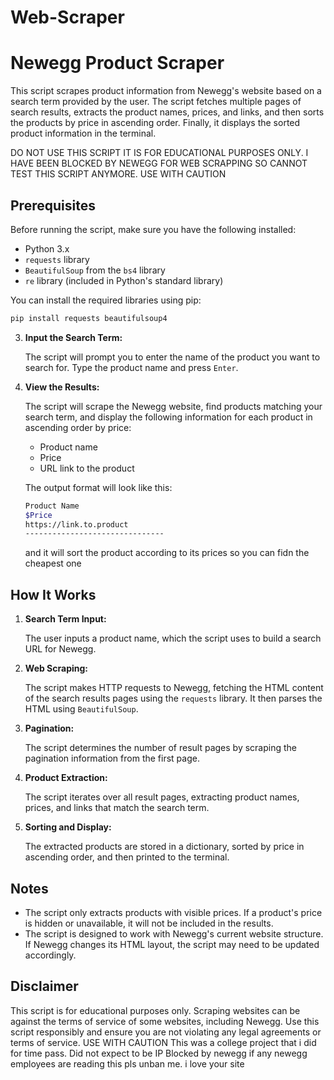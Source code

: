 # Web-Scraper

# Newegg Product Scraper

This script scrapes product information from Newegg's website based on a search term provided by the user. The script fetches multiple pages of search results, extracts the product names, prices, and links, and then sorts the products by price in ascending order. Finally, it displays the sorted product information in the terminal.

DO NOT USE THIS SCRIPT IT IS FOR EDUCATIONAL PURPOSES ONLY. I HAVE BEEN BLOCKED BY NEWEGG FOR WEB SCRAPPING SO CANNOT TEST THIS SCRIPT ANYMORE.
USE WITH CAUTION

## Prerequisites

Before running the script, make sure you have the following installed:

- Python 3.x
- `requests` library
- `BeautifulSoup` from the `bs4` library
- `re` library (included in Python's standard library)

You can install the required libraries using pip:

```sh
pip install requests beautifulsoup4
```

3. **Input the Search Term:**

   The script will prompt you to enter the name of the product you want to search for. Type the product name and press `Enter`.

4. **View the Results:**

   The script will scrape the Newegg website, find products matching your search term, and display the following information for each product in ascending order by price:

   - Product name
   - Price
   - URL link to the product

   The output format will look like this:

   ```sh
   Product Name
   $Price
   https://link.to.product
   -------------------------------
   ```
    and it will sort the product according to its prices so you can fidn the cheapest one
## How It Works

1. **Search Term Input:**

   The user inputs a product name, which the script uses to build a search URL for Newegg.

2. **Web Scraping:**

   The script makes HTTP requests to Newegg, fetching the HTML content of the search results pages using the `requests` library. It then parses the HTML using `BeautifulSoup`.

3. **Pagination:**

   The script determines the number of result pages by scraping the pagination information from the first page.

4. **Product Extraction:**

   The script iterates over all result pages, extracting product names, prices, and links that match the search term.

5. **Sorting and Display:**

   The extracted products are stored in a dictionary, sorted by price in ascending order, and then printed to the terminal.

## Notes

- The script only extracts products with visible prices. If a product's price is hidden or unavailable, it will not be included in the results.
- The script is designed to work with Newegg's current website structure. If Newegg changes its HTML layout, the script may need to be updated accordingly.

## Disclaimer

This script is for educational purposes only. Scraping websites can be against the terms of service of some websites, including Newegg. Use this script responsibly and ensure you are not violating any legal agreements or terms of service.
USE WITH CAUTION
This was a college project that i did for time pass. Did not expect to be IP Blocked by newegg if any newegg employees are reading this pls unban me. i love your site
